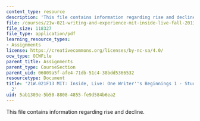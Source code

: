 ```yaml
---
content_type: resource
description: 'This file contains information regarding rise and decline. '
file: /courses/21w-021-writing-and-experience-mit-inside-live-fall-2013/5ab1303e5b5088084855fe9d584b6ea2_MIT21W_021F13_Rise_Decline.pdf
file_size: 118327
file_type: application/pdf
learning_resource_types:
- Assignments
license: https://creativecommons.org/licenses/by-nc-sa/4.0/
ocw_type: OCWFile
parent_title: Assignments
parent_type: CourseSection
parent_uid: 06009a5f-afe4-71db-51c4-38bdd5366532
resourcetype: Document
title: '21W.021F13 MIT: Inside, Live: One Writer''s Beginnings 1 - Student Example
  2'
uid: 5ab1303e-5b50-8808-4855-fe9d584b6ea2
---
```

This file contains information regarding rise and decline. 